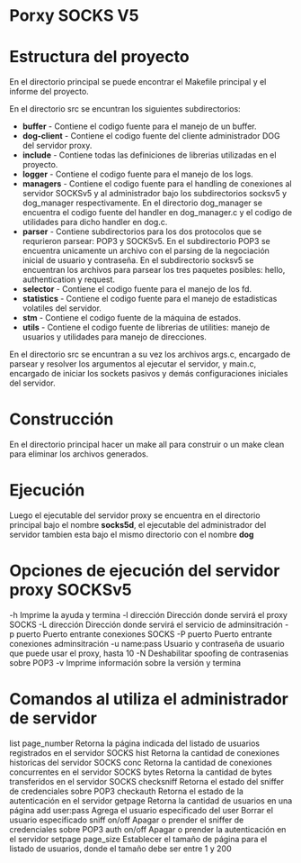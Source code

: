 # Porxy SOCKS V5

# Estructura del proyecto
En el directorio principal se puede encontrar el Makefile principal y el informe del proyecto.

En el directorio src se encuntran los siguientes subdirectorios:

* **buffer** - Contiene el codigo fuente para el manejo de un buffer.
* **dog-client** - Contiene el codigo fuente del cliente administrador DOG del servidor proxy.
* **include** - Contiene todas las definiciones de librerias utilizadas en el proyecto.
* **logger** - Contiene el codigo fuente para el manejo de los logs.
* **managers** - Contiene el codigo fuente para el handling de conexiones al servidor SOCKSv5 y al administrador bajo los subdirectorios socksv5 y dog_manager respectivamente. En el directorio dog_manager se encuentra el codigo fuente del handler en dog_manager.c y el codigo de utilidades para dicho handler en dog.c.
* **parser** - Contiene subdirectorios para los dos protocolos que se requrieron parsear: POP3 y SOCKSv5. En el subdirectorio POP3 se encuentra unicamente un archivo con el parsing de la negociación inicial de usuario y contraseña. En el subdirectorio socksv5 se encuentran los archivos para parsear los tres paquetes posibles: hello, authentication y request.
* **selector** - Contiene el codigo fuente para el manejo de los fd.
* **statistics** - Contiene el codigo fuente para el manejo de estadisticas volatiles del servidor.
* **stm** - Contiene el codigo fuente de la máquina de estados.
* **utils** - Contiene el codigo fuente de librerias de utilities: manejo de usuarios y utilidades para manejo de direcciones.

En el directorio src se encuntran a su vez los archivos args.c, encargado de parsear y resolver los argumentos al ejecutar el servidor, y main.c, encargado de iniciar los sockets pasivos y demás configuraciones iniciales del servidor.

# Construcción
En el directorio principal hacer un make all para construir o un make clean para eliminar los archivos generados.

# Ejecución

Luego el ejecutable del servidor proxy se encuentra en el directorio principal bajo el nombre **socks5d**, el
ejecutable del administrador del servidor tambien esta bajo el mismo directorio con el nombre **dog**

# Opciones de ejecución del servidor proxy SOCKSv5

-h               Imprime la ayuda y termina
-l   dirección   Dirección donde servirá el proxy SOCKS
-L   dirección   Dirección donde servirá el servicio de adminsitración
-p   puerto      Puerto entrante conexiones SOCKS
-P   puerto      Puerto entrante conexiones adminsitración
-u   name:pass   Usuario y contraseña de usuario que puede usar el proxy, hasta 10
-N               Deshabilitar spoofing de contrasenias sobre POP3
-v               Imprime información sobre la versión y termina
  
# Comandos al utiliza el administrador de servidor

list        page_number   Retorna la página indicada del listado de usuarios registrados en el servidor SOCKS
hist                      Retorna la cantidad de conexiones historicas del servidor SOCKS
conc                      Retorna la cantidad de conexiones concurrentes en el servidor SOCKS
bytes                     Retorna la cantidad de bytes transferidos en el servidor SOCKS
checksniff                Retorna el estado del sniffer de credenciales sobre POP3
checkauth                 Retorna el estado de la autenticación en el servidor
getpage                   Retorna la cantidad de usuarios en una página
add         user:pass     Agrega el usuario especificado
del         user          Borrar el usuario especificado
sniff       on/off        Apagar o prender el sniffer de credenciales sobre POP3
auth        on/off        Apagar o prender la autenticación en el servidor
setpage     page_size     Establecer el tamaño de página para el listado de usuarios, donde el tamaño debe ser 
                          entre 1 y 200


 
